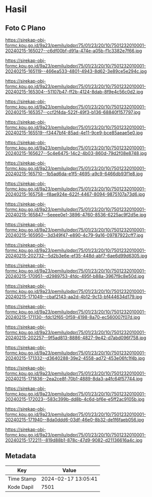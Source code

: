 # Hasil

## Foto C Plano

https://sirekap-obj-formc.kpu.go.id/9a23/pemilu/pdpr/75/01/23/20/10/7501232010001-20240215-165027--c6df00bf-d91a-474e-a05b-f1c3382e7f66.jpg

https://sirekap-obj-formc.kpu.go.id/9a23/pemilu/pdpr/75/01/23/20/10/7501232010001-20240215-165119--466ea533-4801-4943-8d62-3e89ce5e294c.jpg

https://sirekap-obj-formc.kpu.go.id/9a23/pemilu/pdpr/75/01/23/20/10/7501232010001-20240215-165304--51107b47-ff2b-4124-8dab-8f9e4c56c0d2.jpg

https://sirekap-obj-formc.kpu.go.id/9a23/pemilu/pdpr/75/01/23/20/10/7501232010001-20240215-165357--ccf2f4da-522f-49f3-b136-68840f157797.jpg

https://sirekap-obj-formc.kpu.go.id/9a23/pemilu/pdpr/75/01/23/20/10/7501232010001-20240215-165519--f3447bf4-85ad-4e11-9ce9-bce85aeae5e0.jpg

https://sirekap-obj-formc.kpu.go.id/9a23/pemilu/pdpr/75/01/23/20/10/7501232010001-20240215-165627--5c4e6475-14c2-4b03-860d-79d2f08e8748.jpg

https://sirekap-obj-formc.kpu.go.id/9a23/pemilu/pdpr/75/01/23/20/10/7501232010001-20240215-165710--1b5ad6da-e1f5-4695-a9c9-6466db93f1e8.jpg

https://sirekap-obj-formc.kpu.go.id/9a23/pemilu/pdpr/75/01/23/20/10/7501232010001-20240215-165758--f8ae924e-622f-4467-8094-9875107a73d6.jpg

https://sirekap-obj-formc.kpu.go.id/9a23/pemilu/pdpr/75/01/23/20/10/7501232010001-20240215-165847--5eeee0e1-3896-4760-8536-6225ac9f2d5e.jpg

https://sirekap-obj-formc.kpu.go.id/9a23/pemilu/pdpr/75/01/23/20/10/7501232010001-20240215-165950--3d349f47-e890-4c79-9a16-09787922cff7.jpg

https://sirekap-obj-formc.kpu.go.id/9a23/pemilu/pdpr/75/01/23/20/10/7501232010001-20240215-202732--5d2b3e6e-ef35-448d-abf7-6ae6d99d6305.jpg

https://sirekap-obj-formc.kpu.go.id/9a23/pemilu/pdpr/75/01/23/20/10/7501232010001-20240215-170951--d2989753-4fdc-495f-b88a-3967f9c8e50d.jpg

https://sirekap-obj-formc.kpu.go.id/9a23/pemilu/pdpr/75/01/23/20/10/7501232010001-20240215-171049--cbaf2143-aa2d-4b12-9c13-bf444634d179.jpg

https://sirekap-obj-formc.kpu.go.id/9a23/pemilu/pdpr/75/01/23/20/10/7501232010001-20240215-171130--fdc12f65-0f59-4198-8a70-ec560007f07d.jpg

https://sirekap-obj-formc.kpu.go.id/9a23/pemilu/pdpr/75/01/23/20/10/7501232010001-20240215-202257--9f5ad813-8886-4827-9e42-d7abd096f758.jpg

https://sirekap-obj-formc.kpu.go.id/9a23/pemilu/pdpr/75/01/23/20/10/7501232010001-20240215-171332--d3640288-39e2-4558-ad72-453e06fc1f4b.jpg

https://sirekap-obj-formc.kpu.go.id/9a23/pemilu/pdpr/75/01/23/20/10/7501232010001-20240215-171836--2ea2ce8f-70b1-4889-8da3-a4fc64f57744.jpg

https://sirekap-obj-formc.kpu.go.id/9a23/pemilu/pdpr/75/01/23/20/10/7501232010001-20240215-172023--583c399b-dd8b-4c6d-bf6e-e5ff2ac9105b.jpg

https://sirekap-obj-formc.kpu.go.id/9a23/pemilu/pdpr/75/01/23/20/10/7501232010001-20240215-171940--8da0ddd6-03df-46e0-8b32-de1f6faeb056.jpg

https://sirekap-obj-formc.kpu.go.id/9a23/pemilu/pdpr/75/01/23/20/10/7501232010001-20240215-172211--819d88b1-878c-47d9-9082-d21136616a4c.jpg


## Metadata

| Key        | Value               |
| ---------- | ------------------- |
| Time Stamp | 2024-02-17 13:05:41 |
| Kode Dapil | 7501                |



